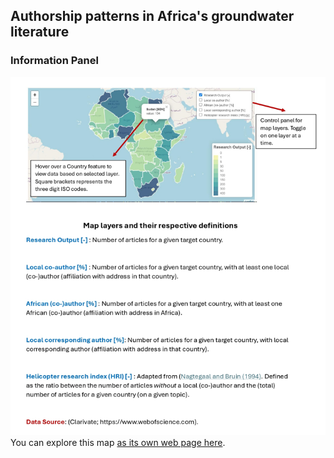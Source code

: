 ## Authorship patterns in Africa's groundwater literature
### Information Panel
![](htw.png)
You can explore this map [as its own web page here](index.html).

